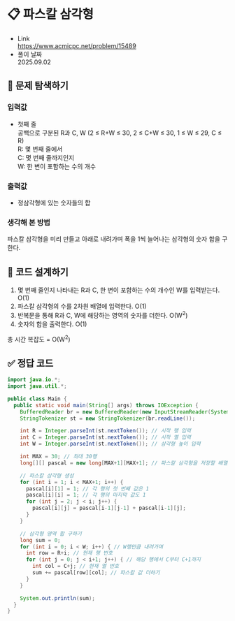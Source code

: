 # 📋 파스칼 삼각형
- Link<br>
https://www.acmicpc.net/problem/15489
- 풀이 날짜<br>
2025.09.02

## 🔎 문제 탐색하기

### 입력값
- 첫째 줄<br>
공백으로 구분된 R과 C, W (2 ≤ R+W ≤ 30, 2 ≤ C+W ≤ 30, 1 ≤ W ≤ 29, C ≤ R)<br>
R: 몇 번째 줄에서<br>
C: 몇 번째 줄까지인지<br>
W: 한 변이 포함하는 수의 개수

### 출력값
- 정삼각형에 있는 숫자들의 합<br>

### 생각해 본 방법
파스칼 삼각형을 미리 만들고 아래로 내려가며 폭을 1씩 늘어나는 삼각형의 숫자 합을 구한다.

## 📝 코드 설계하기
1. 몇 번째 줄인지 나타내는 R과 C, 한 변이 포함하는 수의 개수인 W를 입력받는다. O(1)
2. 파스칼 삼각형의 수를 2차원 배열에 입력한다. O(1)
3. 반복문을 통해 R과 C, W에 해당하는 영역의 숫자를 더한다. O(W<sup>2</sup>)
4. 숫자의 합을 출력한다. O(1)

총 시간 복잡도 = O(W<sup>2</sup>)

## ✅ 정답 코드
```java
import java.io.*;
import java.util.*;

public class Main {
  public static void main(String[] args) throws IOException {
    BufferedReader br = new BufferedReader(new InputStreamReader(System.in)); // 한 줄 단위로 입력값 입력 받음
    StringTokenizer st = new StringTokenizer(br.readLine());

    int R = Integer.parseInt(st.nextToken()); // 시작 행 입력
    int C = Integer.parseInt(st.nextToken()); // 시작 열 입력
    int W = Integer.parseInt(st.nextToken()); // 삼각형 높이 입력

    int MAX = 30; // 최대 30행
    long[][] pascal = new long[MAX+1][MAX+1]; // 파스칼 삼각형을 저장할 배열

    // 파스칼 삼각형 생성
    for (int i = 1; i < MAX+1; i++) {
      pascal[i][1] = 1; // 각 행의 첫 번째 값은 1
      pascal[i][i] = 1; // 각 행의 마지막 값도 1
      for (int j = 2; j < i; j++) {
        pascal[i][j] = pascal[i-1][j-1] + pascal[i-1][j];
      }
    }

    // 삼각형 영역 합 구하기
    long sum = 0;
    for (int i = 0; i < W; i++) { // W행만큼 내려가며
      int row = R+i; // 현재 행 번호
      for (int j = 0; j < i+1; j++) { // 해당 행에서 C부터 C+1까지
        int col = C+j; // 현재 열 번호
        sum += pascal[row][col]; // 파스칼 값 더하기
      }
    }

    System.out.println(sum);
  }
}
```